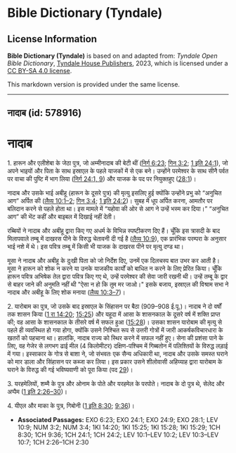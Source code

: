 # Bible Dictionary (Tyndale)

## License Information

**Bible Dictionary (Tyndale)** is based on and adapted from: _Tyndale Open Bible Dictionary_, [Tyndale House Publishers](https://tyndaleopenresources.com/), 2023, which is licensed under a [CC BY-SA 4.0 license](https://creativecommons.org/licenses/by-sa/4.0/legalcode.en).

This markdown version is provided under the same license.



--------------------------------

## नादाब (id: 578916)

नादाब
=====

1\. हारून और एलीशेबा के जेठा पुत्र, जो अम्मीनादाब की बेटी थीं ([निर्ग 6:23](https://ref.ly/Exod6:23); [गिन 3:2](https://ref.ly/Num3:2); [1 इति 24:1](https://ref.ly/1Chr24:1)), जो अपने भाइयों और पिता के साथ इस्राएल के पहले याजकों में से एक बने। उन्होंने परमेश्वर के साथ सीनै पर्वत पर वाचा की पुष्टि में भाग लिया ([निर्ग 24:1, 9](https://ref.ly/Exod24:1,Exod24:9)) और याजक के पद पर नियुक्तहुए ([28:1](https://ref.ly/Exod28:1))।

नादाब और उसके भाई अबीहू (हारून के दूसरे पुत्र) की मृत्यु इसलिए हुई क्योंकि उन्होंने प्रभु को “अनुचित आग” अर्पित की ([लैव्य 10:1–2](https://ref.ly/Lev10:1-Lev10:2); [गिन 3:4](https://ref.ly/Num3:4); [1 इति 24:2](https://ref.ly/1Chr24:2))। सुबह में धूप अर्पित करना, आमतौर पर बलिदान करने से पहले होता था। इस मामले में “यहोवा की ओर से आग ने उन्हें भस्म कर दिया।” “अनुचित आग” की भेंट कहीं और बाइबल में दिखाई नहीं देती।

रब्बियों ने नादाब और अबीहू द्वारा किए गए अधर्म के विभिन्न स्पष्टीकरण दिए हैं। चूँकि इस त्रासदी के बाद मिलापवाले तम्बू में दाखरस पीने के विरुद्ध चेतावनी दी गई है ([लैव्य 10:9](https://ref.ly/Lev10:9)), एक प्रारंभिक परम्परा के अनुसार भाई नशे में थे। इस पवित्र तम्बू में किसी भी याजक के दाखरस पीने पर मृत्यु दण्ड था। 

मूसा ने नादाब और अबीहू के दुःखी पिता को जो निर्देश दिए, उनमें एक दिलचस्प बात उभर कर आती है। मूसा ने हारून को शोक न करने या उनके याजकीय कार्यों को बाधित न करने के लिए प्रेरित किया। चूँकि हारून पवित्र अभिषेक तेल द्वारा पवित्र किए गए थे, उन्हें परमेश्वर की सेवा जारी रखनी थी। उन्हें तम्बू के द्वार से बाहर जाने की अनुमति नहीं थी "ऐसा न हो कि तुम मर जाओ।" इसके बजाय, इस्राएल की विश्राम सभा ने नादाब और अबीहू के लिए शोक मनाया ([लैव्य 10:3–7](https://ref.ly/Lev10:3-Lev10:7))।

2\. यारोबाम का पुत्र, जो उसके बाद इस्राएल के सिंहासन पर बैठा (909–908 ई.पू.)। नादाब ने दो वर्षों तक शासन किया ([1 रा 14:20](https://ref.ly/1Kgs14:20); [15:25](https://ref.ly/1Kgs15:25)) और यहूदा में आसा के शासनकाल के दूसरे वर्ष में शक्ति प्राप्त की; वह आसा के शासनकाल के तीसरे वर्ष में सफल हुआ ([15:28](https://ref.ly/1Kgs15:28))। उसका शासन यारोबाम की मृत्यु से पहले ही व्यवस्थित हो गया होगा, क्योंकि उसने निश्चित रूप से उत्तरी गोत्रों में जारी आकर्षकविचारधारा के खतरों को पहचाना था। हालांकि, नादाब राज्य को स्थिर करने में सफल नहीं हुए। सेना की प्रशंसा पाने के लिए, वह गेजेर से लगभग ढाई मील (4 किलोमीटर) दक्षिण\-पश्चिम में गिब्बतोन में पलिश्तियों के विरुद्ध लड़ाई में गया। इस्साकार के गोत्र से बाशा ने, जो संभवतः एक सैन्य अधिकारी था, नादाब और उसके समस्त घराने को मार डाला और सिंहासन पर कब्जा कर लिया। इस प्रकार उसने शीलोवासी अहिय्याह द्वारा यारोबाम के घराने के विरुद्ध की गई भविष्यवाणी को पूरा किया (पद [29](https://ref.ly/1Kgs15:29))।

3\. यरहमेलियों, शम्मै के पुत्र और ओनाम के पोते और यरहमेल के परपोते। नादाब के दो पुत्र थे, सेलेद और अप्पैम ([1 इति 2:26–30](https://ref.ly/1Chr2:26-1Chr2:30))।

4\. यीएल और माका के पुत्र, गिबोनी ([1 इति 8:30](https://ref.ly/1Chr8:30); [9:36](https://ref.ly/1Chr9:36))।

* **Associated Passages:** EXO 6:23; EXO 24:1; EXO 24:9; EXO 28:1; LEV 10:9; NUM 3:2; NUM 3:4; 1KI 14:20; 1KI 15:25; 1KI 15:28; 1KI 15:29; 1CH 8:30; 1CH 9:36; 1CH 24:1; 1CH 24:2; LEV 10:1–LEV 10:2; LEV 10:3–LEV 10:7; 1CH 2:26–1CH 2:30

